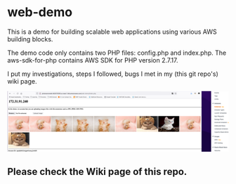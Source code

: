 # web-demo
This is a demo for building scalable web applications using various AWS building blocks.

The demo code only contains two PHP files: config.php and index.php. The aws-sdk-for-php contains AWS SDK for PHP version 2.7.17.

I put my investigations, steps I followed, bugs I met in my (this git repo's) wiki page.

![readme_image](https://github.com/CorrineTan/web-demo/blob/master/read_me/image.png)

## Please check the Wiki page of this repo.

